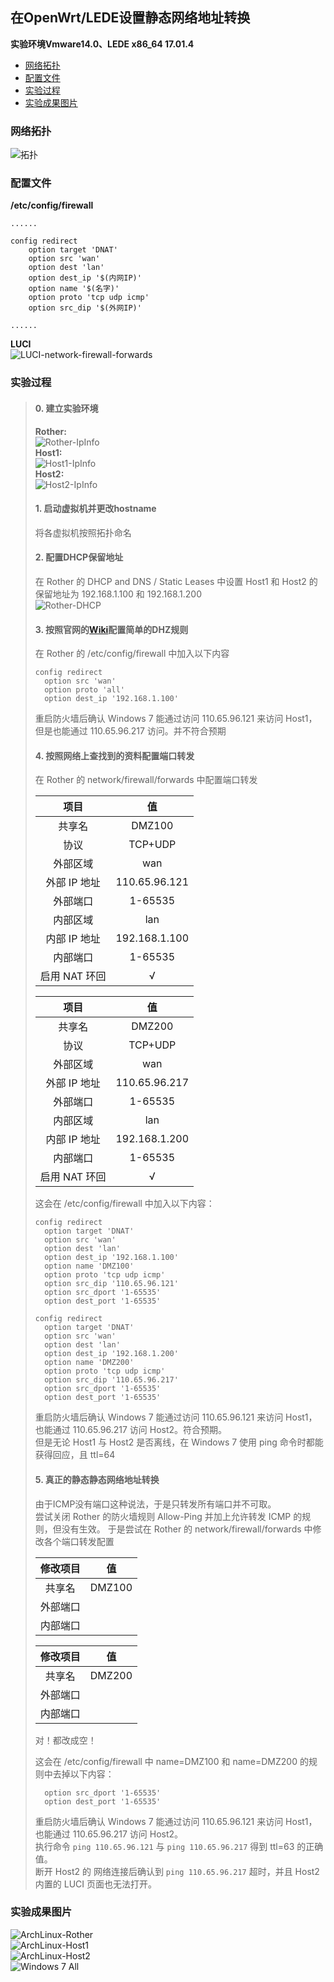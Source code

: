## 在OpenWrt/LEDE设置静态网络地址转换 <!-- omit in toc -->
**实验环境Vmware14.0、LEDE x86_64 17.01.4**  

- [网络拓扑](#网络拓扑)
- [配置文件](#配置文件)
- [实验过程](#实验过程)
- [实验成果图片](#实验成果图片)

### 网络拓扑
![拓扑](../../assets/lede/Common_options/SNAT-Network.png)  
### 配置文件
**/etc/config/firewall**
```
......

config redirect
	option target 'DNAT'
	option src 'wan'
	option dest 'lan'
	option dest_ip '$(内网IP)'
	option name '$(名字)'
	option proto 'tcp udp icmp'
	option src_dip '$(外网IP)'

......
```

**LUCI**  
![LUCI-network-firewall-forwards](../../assets/lede/Common_options/SNAT-forwards.png)  

### 实验过程
> #### 0. 建立实验环境
> **Rother:**  
![Rother-IpInfo](../../assets/lede/Common_options/SNAT-Rother-IpInfo.png)  
> **Host1:**  
![Host1-IpInfo](../../assets/lede/Common_options/SNAT-Host1-IpInfo.png)  
> **Host2:**  
![Host2-IpInfo](../../assets/lede/Common_options/SNAT-Host2-IpInfo.png)  
> #### 1. 启动虚拟机并更改hostname
>将各虚拟机按照拓扑命名
> #### 2. 配置DHCP保留地址
>在 Rother 的 DHCP and DNS / Static Leases 中设置 Host1 和 Host2 的保留地址为 192.168.1.100 和 192.168.1.200  
![Rother-DHCP](../../assets/lede/Common_options/SNAT-Rother-DHCP.png)  
> #### 3. 按照官网的[Wiki](https://openwrt.org/docs/guide-user/firewall/firewall_configuration#simple_dmz_rule)配置简单的DHZ规则
>在 Rother 的 /etc/config/firewall 中加入以下内容
> ```
> config redirect
>	option src 'wan'
>	option proto 'all'
>	option dest_ip '192.168.1.100'
> ```
>重启防火墙后确认 Windows 7 能通过访问 110.65.96.121 来访问 Host1，但是也能通过 110.65.96.217 访问。并不符合预期
> #### 4. 按照网络上查找到的资料配置端口转发
>在 Rother 的 network/firewall/forwards 中配置端口转发
>
>|项目|值|
>| :-: | :-: |
>|共享名| DMZ100 |
>|协议| TCP+UDP |
>|外部区域| wan |
>|外部 IP 地址| 110.65.96.121 |
>|外部端口| 1-65535 |
>|内部区域| lan |
>|内部 IP 地址|192.168.1.100|
>|内部端口| 1-65535 |
>|启用 NAT 环回| √ |
>
>|项目|值|
>| :-: | :-: |
>|共享名| DMZ200 |
>|协议| TCP+UDP |
>|外部区域| wan |
>|外部 IP 地址| 110.65.96.217 |
>|外部端口| 1-65535 |
>|内部区域| lan |
>|内部 IP 地址|192.168.1.200|
>|内部端口| 1-65535 |
>|启用 NAT 环回| √ |
>
>这会在 /etc/config/firewall 中加入以下内容：
> ```
> config redirect
>	option target 'DNAT'
>	option src 'wan'
>	option dest 'lan'
>	option dest_ip '192.168.1.100'
>	option name 'DMZ100'
>	option proto 'tcp udp icmp'
>	option src_dip '110.65.96.121'
>	option src_dport '1-65535'
>	option dest_port '1-65535'
>
> config redirect
>	option target 'DNAT'
>	option src 'wan'
>	option dest 'lan'
>	option dest_ip '192.168.1.200'
>	option name 'DMZ200'
>	option proto 'tcp udp icmp'
>	option src_dip '110.65.96.217'
>	option src_dport '1-65535'
>	option dest_port '1-65535'
> ```
>重启防火墙后确认 Windows 7 能通过访问 110.65.96.121 来访问 Host1，也能通过 110.65.96.217 访问 Host2。符合预期。  
>但是无论 Host1 与 Host2 是否离线，在 Windows 7 使用 ping 命令时都能获得回应，且 ttl=64
> #### 5. 真正的静态静态网络地址转换
>由于ICMP没有端口这种说法，于是只转发所有端口并不可取。  
>尝试关闭 Rother 的防火墙规则 Allow-Ping 并加上允许转发 ICMP 的规则，但没有生效。
>于是尝试在 Rother 的 network/firewall/forwards 中修改各个端口转发配置
>
>|修改项目|值|
>| :-: | :-: |
>|共享名| DMZ100 |
>|外部端口|  |
>|内部端口|  | |
>
>|修改项目|值|
>| :-: | :-: |
>|共享名| DMZ200 |
>|外部端口|  |
>|内部端口|  | |
>
>对！都改成空！
>
>这会在 /etc/config/firewall 中 name=DMZ100 和 name=DMZ200 的规则中去掉以下内容：
> ```
>	option src_dport '1-65535'
>	option dest_port '1-65535'
> ```
>重启防火墙后确认 Windows 7 能通过访问 110.65.96.121 来访问 Host1，也能通过 110.65.96.217 访问 Host2。  
执行命令 `ping 110.65.96.121` 与 `ping 110.65.96.217` 得到 ttl=63 的正确值。  
断开 Host2 的 网络连接后确认到 `ping 110.65.96.217` 超时，并且 Host2 内置的 LUCI 页面也无法打开。
### 实验成果图片
![ArchLinux-Rother](../../assets/lede/Common_options/SNAT-ArchLinux-Rother.png)  
![ArchLinux-Host1](../../assets/lede/Common_options/SNAT-ArchLinux-Host1.png)  
![ArchLinux-Host2](../../assets/lede/Common_options/SNAT-ArchLinux-Host2.png)  
![Windows 7 All](../../assets/lede/Common_options/SNAT-Windows7-All.png)  
